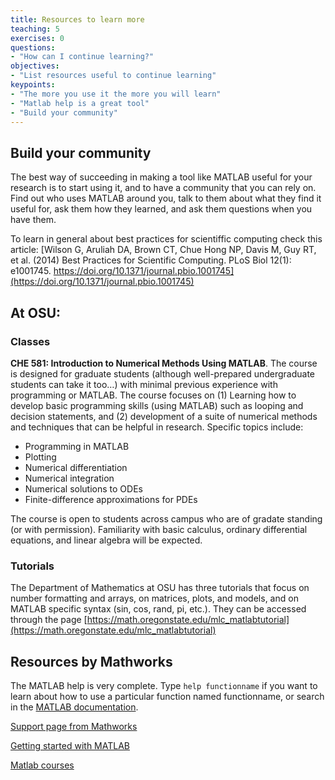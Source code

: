 ```yaml
---
title: Resources to learn more
teaching: 5
exercises: 0
questions:
- "How can I continue learning?"
objectives:
- "List resources useful to continue learning"
keypoints:
- "The more you use it the more you will learn"
- "Matlab help is a great tool"
- "Build your community"
---
```


## Build your community

The best way of succeeding in making a tool like MATLAB useful for your research is to start using it, and to have a community that you can rely on. Find out who uses MATLAB around you, talk to them about what they find it useful for, ask them how they learned, and ask them questions when you have them. 

To learn in general about best practices for scientiffic computing check this article: [Wilson G, Aruliah DA, Brown CT, Chue Hong NP, Davis M, Guy RT, et al. (2014) Best Practices for Scientific Computing. PLoS Biol 12(1): e1001745. https://doi.org/10.1371/journal.pbio.1001745](https://doi.org/10.1371/journal.pbio.1001745)

## At OSU:

### Classes

**CHE 581: Introduction to Numerical Methods Using MATLAB**.  The course is designed for graduate students (although well-prepared undergraduate students can take it too…) with minimal previous experience with programming or MATLAB.  The course focuses on (1) Learning how to develop basic programming skills (using MATLAB) such as looping and decision statements, and (2) development of a suite of numerical methods and techniques that can be helpful in research.  Specific topics include:
- Programming in MATLAB
- Plotting
- Numerical differentiation
- Numerical integration
- Numerical solutions to ODEs
- Finite-difference approximations for PDEs

The course is open to students across campus who are of gradate standing (or with permission).  Familiarity with basic calculus, ordinary differential equations,  and linear algebra will be expected. 

### Tutorials

The Department of Mathematics at OSU has three tutorials that focus on number formatting and arrays, on matrices, plots, and models, and on MATLAB specific syntax (sin, cos, rand, pi, etc.). They can be accessed through the page [https://math.oregonstate.edu/mlc_matlabtutorial](https://math.oregonstate.edu/mlc_matlabtutorial)

## Resources by Mathworks

The MATLAB help is very complete. Type `help functionname` if you want to learn about how to use a particular function named functionname, or search in the [MATLAB documentation](https://www.mathworks.com/help/matlab/). 

[Support page from Mathworks](https://www.mathworks.com/support.html?s_tid=gn_supp)

[Getting started with MATLAB](https://www.mathworks.com/examples/matlab/category/getting-started-with-matlab)

[Matlab courses](https://matlabacademy.mathworks.com/)
